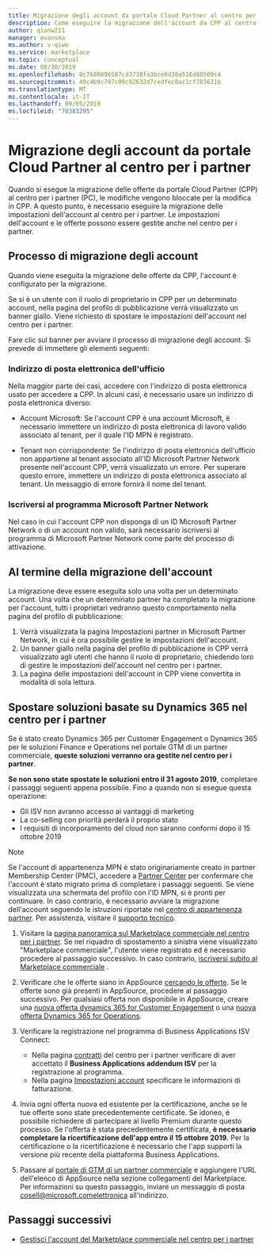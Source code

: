 ```yaml
---
title: Migrazione degli account da portale Cloud Partner al centro per i partner-Marketplace commerciale per Azure
description: Come eseguire la migrazione dell'account da CPP al centro per i partner. -Marketplace commerciale per Azure
author: qianw211
manager: evansma
ms.author: v-qiwe
ms.service: marketplace
ms.topic: conceptual
ms.date: 08/30/2019
ms.openlocfilehash: 8c7680896507cd3738fa3bce0d30a516d08509c4
ms.sourcegitcommit: 49c4b9c797c09c92632d7cedfec0ac1cf783631b
ms.translationtype: MT
ms.contentlocale: it-IT
ms.lasthandoff: 09/05/2019
ms.locfileid: "70383295"
---
```

# <a name="account-migration-from-cloud-partner-portal-to-partner-center"></a>Migrazione degli account da portale Cloud Partner al centro per i partner

Quando si esegue la migrazione delle offerte da portale Cloud Partner (CPP) al centro per i partner (PC), le modifiche vengono bloccate per la modifica in CPP. A questo punto, è necessario eseguire la migrazione delle impostazioni dell'account al centro per i partner. Le impostazioni dell'account e le offerte possono essere gestite anche nel centro per i partner.

## <a name="account-migration-process"></a>Processo di migrazione degli account

Quando viene eseguita la migrazione delle offerte da CPP, l'account è configurato per la migrazione. 
 
Se si è un utente con il ruolo di proprietario in CPP per un determinato account, nella pagina del profilo di pubblicazione verrà visualizzato un banner giallo. Viene richiesto di spostare le impostazioni dell'account nel centro per i partner. 

Fare clic sul banner per avviare il processo di migrazione degli account. Si prevede di immettere gli elementi seguenti:

### <a name="work-email-address"></a>Indirizzo di posta elettronica dell'ufficio

Nella maggior parte dei casi, accedere con l'indirizzo di posta elettronica usato per accedere a CPP. In alcuni casi, è necessario usare un indirizzo di posta elettronica diverso:

* Account Microsoft: Se l'account CPP è una account Microsoft, è necessario immettere un indirizzo di posta elettronica di lavoro valido associato al tenant, per il quale l'ID MPN è registrato.

* Tenant non corrispondente: Se l'indirizzo di posta elettronica dell'ufficio non appartiene al tenant associato all'ID Microsoft Partner Network presente nell'account CPP, verrà visualizzato un errore. Per superare questo errore, immettere un indirizzo di posta elettronica associato al tenant. Un messaggio di errore fornirà il nome del tenant.

### <a name="sign-up-for-microsoft-partner-network-program"></a>Iscriversi al programma Microsoft Partner Network

Nel caso in cui l'account CPP non disponga di un ID Microsoft Partner Network o di un account non valido, sarà necessario iscriversi al programma di Microsoft Partner Network come parte del processo di attivazione.

## <a name="after-account-migration-is-complete"></a>Al termine della migrazione dell'account

La migrazione deve essere eseguita solo una volta per un determinato account. Una volta che un determinato partner ha completato la migrazione per l'account, tutti i proprietari vedranno questo comportamento nella pagina del profilo di pubblicazione:

1. Verrà visualizzata la pagina Impostazioni partner in Microsoft Partner Network, in cui è ora possibile gestire le impostazioni dell'account. 
2. Un banner giallo nella pagina del profilo di pubblicazione in CPP verrà visualizzato agli utenti che hanno il ruolo di proprietario, chiedendo loro di gestire le impostazioni dell'account nel centro per i partner.
3. La pagina delle impostazioni dell'account in CPP viene convertita in modalità di sola lettura.

## <a name="move-dynamics-365-based-solutions-to-partner-center"></a>Spostare soluzioni basate su Dynamics 365 nel centro per i partner

Se è stato creato Dynamics 365 per Customer Engagement o Dynamics 365 per le soluzioni Finance e Operations nel portale GTM di un partner commerciale, **queste soluzioni verranno ora gestite nel centro per i partner**.

**Se non sono state spostate le soluzioni entro il 31 agosto 2019**, completare i passaggi seguenti appena possibile. Fino a quando non si esegue questa operazione:
- Gli ISV non avranno accesso ai vantaggi di marketing
- La co-selling con priorità perderà il proprio stato
- I requisiti di incorporamento del cloud non saranno conformi dopo il 15 ottobre 2019

> [!NOTE]
> Se l'account di appartenenza MPN è stato originariamente creato in partner Membership Center (PMC), accedere a [Partner Center](https://partner.microsoft.com/pcv/accountsettings/connectedpartnerprofile) per confermare che l'account è stato migrato prima di completare i passaggi seguenti. Se viene visualizzata una schermata del profilo con l'ID MPN, si è pronti per continuare. In caso contrario, è necessario avviare la migrazione dell'account seguendo le istruzioni riportate nel [centro di appartenenza partner](https://partners.microsoft.com/partnerprogram/Welcome.aspx). Per assistenza, visitare il [supporto tecnico](https://partner.microsoft.com/support?issueid=100-0077).

1. Visitare la [pagina panoramica sul Marketplace commerciale nel centro per i partner](https://partner.microsoft.com/dashboard/commercial-marketplace/overview). Se nel riquadro di spostamento a sinistra viene visualizzato "Marketplace commerciale", l'utente viene registrato ed è necessario procedere al passaggio successivo. In caso contrario, [iscriversi subito al Marketplace commerciale](https://partner.microsoft.com/dashboard/account/v3/enrollment/introduction/azureisv) .
2. Verificare che le offerte siano in AppSource [cercando le offerte](https://appsource.microsoft.com/). Se le offerte sono già presenti in AppSource, procedere al passaggio successivo. Per qualsiasi offerta non disponibile in AppSource, creare una [nuova offerta dynamics 365 for Customer Engagement](create-new-customer-engagement-offer.md) o una [nuova offerta Dynamics 365 for Operations](create-new-operations-offer.md).
3. Verificare la registrazione nel programma di Business Applications ISV Connect:
  
   * Nella pagina [contratti](https://partner.microsoft.com/dashboard/account/agreements) del centro per i partner verificare di aver accettato il **Business Applications addendum ISV** per la registrazione al programma.
   * Nella pagina [Impostazioni account](https://partner.microsoft.com/dashboard/account/v3/accountsettings/billingprofile) specificare le informazioni di fatturazione.

4. Invia ogni offerta nuova ed esistente per la certificazione, anche se le tue offerte sono state precedentemente certificate. Se idoneo, è possibile richiedere di partecipare al livello Premium durante questo processo. Se l'offerta è stata precedentemente certificata, **è necessario completare la ricertificazione dell'app entro il 15 ottobre 2019.** Per la certificazione o la ricertificazione è necessario che l'app supporti la versione più recente della piattaforma Business Applications.
5. Passare al [portale di GTM di un partner commerciale](https://msgtm.azurewebsites.net/en-US/Profile/SignIn) e aggiungere l'URL dell'elenco di AppSource nella sezione collegamenti del Marketplace. Per informazioni su questo passaggio, inviare un messaggio di posta cosell@microsoft.comelettronica all'indirizzo.

## <a name="next-steps"></a>Passaggi successivi

- [Gestisci l'account del Marketplace commerciale nel centro per i partner](./manage-account.md) 
